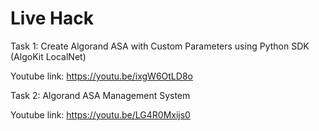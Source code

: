 # Live Hack


Task 1: Create Algorand ASA with Custom Parameters using Python SDK (AlgoKit LocalNet)

Youtube link: https://youtu.be/ixgW6OtLD8o

Task 2: Algorand ASA Management System 

Youtube link: https://youtu.be/LG4R0Mxijs0
